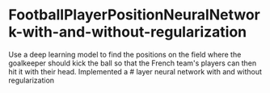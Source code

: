 # FootballPlayerPositionNeuralNetwork-with-and-without-regularization

Use a deep learning model to find the positions on the field where the goalkeeper should kick the ball so that the French team's players can then hit it with their head.
Implemented a # layer neural network with and without regularization
